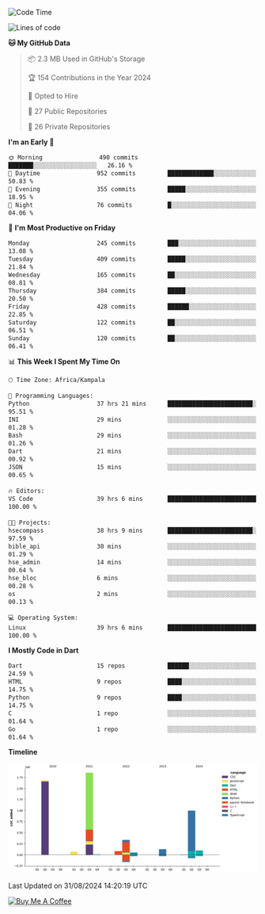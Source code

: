 <!--START_SECTION:waka-->
![Code Time](http://img.shields.io/badge/Code%20Time-878%20hrs%2055%20mins-blue)

![Lines of code](https://img.shields.io/badge/From%20Hello%20World%20I%27ve%20Written-5.3%20million%20lines%20of%20code-blue)

**🐱 My GitHub Data** 

> 📦 2.3 MB Used in GitHub's Storage 
 > 
> 🏆 154 Contributions in the Year 2024
 > 
> 💼 Opted to Hire
 > 
> 📜 27 Public Repositories 
 > 
> 🔑 26 Private Repositories 
 > 
**I'm an Early 🐤** 

```text
🌞 Morning                490 commits         ███████░░░░░░░░░░░░░░░░░░   26.16 % 
🌆 Daytime                952 commits         █████████████░░░░░░░░░░░░   50.83 % 
🌃 Evening                355 commits         █████░░░░░░░░░░░░░░░░░░░░   18.95 % 
🌙 Night                  76 commits          █░░░░░░░░░░░░░░░░░░░░░░░░   04.06 % 
```
📅 **I'm Most Productive on Friday** 

```text
Monday                   245 commits         ███░░░░░░░░░░░░░░░░░░░░░░   13.08 % 
Tuesday                  409 commits         █████░░░░░░░░░░░░░░░░░░░░   21.84 % 
Wednesday                165 commits         ██░░░░░░░░░░░░░░░░░░░░░░░   08.81 % 
Thursday                 384 commits         █████░░░░░░░░░░░░░░░░░░░░   20.50 % 
Friday                   428 commits         ██████░░░░░░░░░░░░░░░░░░░   22.85 % 
Saturday                 122 commits         ██░░░░░░░░░░░░░░░░░░░░░░░   06.51 % 
Sunday                   120 commits         ██░░░░░░░░░░░░░░░░░░░░░░░   06.41 % 
```


📊 **This Week I Spent My Time On** 

```text
🕑︎ Time Zone: Africa/Kampala

💬 Programming Languages: 
Python                   37 hrs 21 mins      ████████████████████████░   95.51 % 
INI                      29 mins             ░░░░░░░░░░░░░░░░░░░░░░░░░   01.28 % 
Bash                     29 mins             ░░░░░░░░░░░░░░░░░░░░░░░░░   01.26 % 
Dart                     21 mins             ░░░░░░░░░░░░░░░░░░░░░░░░░   00.92 % 
JSON                     15 mins             ░░░░░░░░░░░░░░░░░░░░░░░░░   00.65 % 

🔥 Editors: 
VS Code                  39 hrs 6 mins       █████████████████████████   100.00 % 

🐱‍💻 Projects: 
hsecompass               38 hrs 9 mins       ████████████████████████░   97.59 % 
bible_api                30 mins             ░░░░░░░░░░░░░░░░░░░░░░░░░   01.29 % 
hse_admin                14 mins             ░░░░░░░░░░░░░░░░░░░░░░░░░   00.64 % 
hse_bloc                 6 mins              ░░░░░░░░░░░░░░░░░░░░░░░░░   00.28 % 
os                       2 mins              ░░░░░░░░░░░░░░░░░░░░░░░░░   00.13 % 

💻 Operating System: 
Linux                    39 hrs 6 mins       █████████████████████████   100.00 % 
```

**I Mostly Code in Dart** 

```text
Dart                     15 repos            ██████░░░░░░░░░░░░░░░░░░░   24.59 % 
HTML                     9 repos             ████░░░░░░░░░░░░░░░░░░░░░   14.75 % 
Python                   9 repos             ████░░░░░░░░░░░░░░░░░░░░░   14.75 % 
C                        1 repo              ░░░░░░░░░░░░░░░░░░░░░░░░░   01.64 % 
Go                       1 repo              ░░░░░░░░░░░░░░░░░░░░░░░░░   01.64 % 
```



**Timeline**

![Lines of Code chart](https://raw.githubusercontent.com/drexhacker/drexhacker/main/assets/bar_graph.png)


 Last Updated on 31/08/2024 14:20:19 UTC
<!--END_SECTION:waka-->

<a href="https://www.buymeacoffee.com/drexsoftorg" target="_blank"><img src="https://www.buymeacoffee.com/assets/img/custom_images/orange_img.png" alt="Buy Me A Coffee" style="height: 41px !important;width: 174px !important;box-shadow: 0px 3px 2px 0px rgba(190, 190, 190, 0.5) !important;-webkit-box-shadow: 0px 3px 2px 0px rgba(190, 190, 190, 0.5) !important;" ></a>


<!---
drexhacker/drexhacker is a ✨ special ✨ repository because its `README.md` (this file) appears on your GitHub profile.
You can click the Preview link to take a look at your changes.
--->
